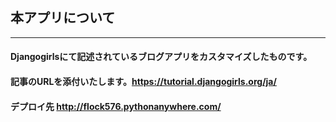 ## 本アプリについて  
***  
#### Djangogirlsにて記述されているブログアプリをカスタマイズしたものです。  
#### 記事のURLを添付いたします。https://tutorial.djangogirls.org/ja/  

#### デプロイ先 http://flock576.pythonanywhere.com/

